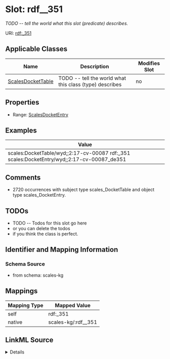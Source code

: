 

# Slot: rdf__351


_TODO -- tell the world what this slot (predicate) describes._





URI: [rdf:_351](http://www.w3.org/1999/02/22-rdf-syntax-ns#_351)



<!-- no inheritance hierarchy -->





## Applicable Classes

| Name | Description | Modifies Slot |
| --- | --- | --- |
| [ScalesDocketTable](../classes/ScalesDocketTable.md) | TODO -- tell the world what this class (type) describes |  no  |







## Properties

* Range: [ScalesDocketEntry](../classes/ScalesDocketEntry.md)






## Examples

| Value |
| --- |
| scales:DocketTable/wyd;;2:17-cv-00087 rdf:_351 scales:DocketEntry/wyd;;2:17-cv-00087_de351 |

## Comments

* 2720 occurrences with subject type scales_DocketTable and object type scales_DocketEntry.

## TODOs

* TODO -- Todos for this slot go here
* or you can delete the todos
* if you think the class is perfect.

## Identifier and Mapping Information







### Schema Source


* from schema: scales-kg




## Mappings

| Mapping Type | Mapped Value |
| ---  | ---  |
| self | rdf:_351 |
| native | scales-kg/:rdf__351 |




## LinkML Source

<details>
```yaml
name: rdf__351
description: TODO -- tell the world what this slot (predicate) describes.
todos:
- TODO -- Todos for this slot go here
- or you can delete the todos
- if you think the class is perfect.
comments:
- 2720 occurrences with subject type scales_DocketTable and object type scales_DocketEntry.
examples:
- value: scales:DocketTable/wyd;;2:17-cv-00087 rdf:_351 scales:DocketEntry/wyd;;2:17-cv-00087_de351
from_schema: scales-kg
rank: 1000
slot_uri: rdf:_351
alias: rdf__351
domain_of:
- scales_DocketTable
range: scales_DocketEntry

```
</details>